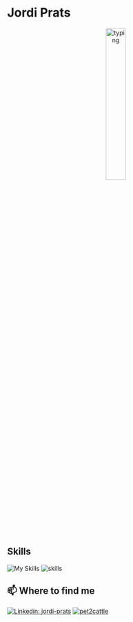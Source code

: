 # Jordi Prats

<div align="center">
<img src="https://media.tenor.com/eQwO6O3VKfAAAAAM/angry-typing.gif" alt="typing" width="30%" />
</div>


## Skills

![My Skills](https://skillicons.dev/icons?i=kubernetes,go,py,ts,linux,aws,mysql,postgres&theme=light)
<img src="https://skillicons.dev/icons?i=kubernetes,go,py,ts,linux,aws,mysql,postgres&theme=light" alt="skills" />

## 📫 Where to find me

[![Linkedin: jordi-prats](https://img.shields.io/badge/-JordiPrats-blue?style=plastic&logo=Linkedin&logoColor=white&link=https://www.linkedin.com/in/jordipratscatala/)](https://www.linkedin.com/in/jordipratscatala/)
[![pet2cattle](https://img.shields.io/badge/-pet2cattle-blue?style=plastic&logo=Kubernetes&logoColor=white&link=https://pet2cattle.com)](https://pet2cattle.com)
